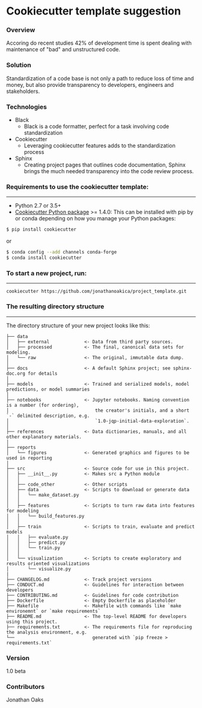 Cookiecutter template suggestion
==========================

### Overview

Accoring do recent studies 42% of development time is spent dealing with maintenance of "bad" and unstructured code.

### Solution

Standardization of a code base is not only a path to reduce loss of time and money, but also provide transparency to developers, engineers and stakeholders.

### Technologies

- Black
    - Black is a code formatter, perfect for a task involving code standardization
- Cookiecutter
    - Leveraging cookiecutter features adds to the standardization process
- Sphinx
    - Creating project pages that outlines code documentation, Sphinx brings the much needed transparency into the code review process.

### Requirements to use the cookiecutter template:
-----------
 - Python 2.7 or 3.5+
 - [Cookiecutter Python package](http://cookiecutter.readthedocs.org/en/latest/installation.html) >= 1.4.0: This can be installed with pip by or conda depending on how you manage your Python packages:

``` bash
$ pip install cookiecutter
```

or

``` bash
$ conda config --add channels conda-forge
$ conda install cookiecutter
```


### To start a new project, run:
------------

    cookiecutter https://github.com/jonathanoakica/project_template.git

### The resulting directory structure
------------

The directory structure of your new project looks like this: 

```
├── data
│   ├── external             <- Data from third party sources.
│   ├── processed            <- The final, canonical data sets for modeling.
│   └── raw                  <- The original, immutable data dump.
│
├── docs                     <- A default Sphinx project; see sphinx-doc.org for details
│
├── models                   <- Trained and serialized models, model predictions, or model summaries
│
├── notebooks                <- Jupyter notebooks. Naming convention is a number (for ordering),
│                                the creator's initials, and a short `-` delimited description, e.g.
│                                `1.0-jqp-initial-data-exploration`.
│
├── references               <- Data dictionaries, manuals, and all other explanatory materials.
│
├── reports                  
│   └── figures              <- Generated graphics and figures to be used in reporting
│
├── src                      <- Source code for use in this project.
│   ├── __init__.py          <- Makes src a Python module
│   │
│   ├── code_other           <- Other scripts
│   ├── data                 <- Scripts to download or generate data
│   │   └── make_dataset.py
│   │
│   ├── features             <- Scripts to turn raw data into features for modeling
│   │   └── build_features.py
│   │
│   ├── train                <- Scripts to train, evaluate and predict models
│   │   ├── evaluate.py
│   │   ├── predict.py
│   │   └── train.py
│   │
│   └── visualization        <- Scripts to create exploratory and results oriented visualizations
│       └── visualize.py
|
├── CHANGELOG.md             <- Track project versions
├── CONDUCT.md               <- Guidelines for interaction between developers
├── CONTRIBUTING.md          <- Guidelines for code contribution
├── Dockerfile               <- Empty Dockerfile as placeholder
├── Makefile                 <- Makefile with commands like `make environemnt` or `make requirements`
├── README.md                <- The top-level README for developers using this project.
├── requirements.txt         <- The requirements file for reproducing the analysis environment, e.g.
└──                             generated with `pip freeze > requirements.txt`
```

### Version

1.0 beta

### Contributors

Jonathan Oaks



